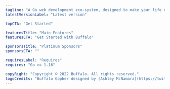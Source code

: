 ```yaml
---
tagline: "A Go web development eco-system, designed to make your life easier."
latestVersionLabel: "Latest version"

topCTA: "Get Started"

featuresTitle: "Main Features"
featuresCTA: "Get Started with Buffalo"

sponsorsTitle: "Platinum Sponsors"
sponsorsCTA: ""

requiresLabel: "Requires"
requires: "Go >= 1.16"

copyRight: "Copyright © 2022 Buffalo. All rights reserved."
logoCredits: "Buffalo Gopher designed by [Ashley McNamara](https://twitter.com/ashleymcnamara) — Original Gopher designed by Renee French"
---
```

